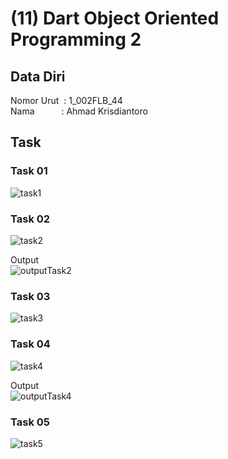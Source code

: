 # (11) Dart Object Oriented Programming 2

## Data Diri
Nomor Urut &nbsp;: 1_002FLB_44 <br>
Nama &emsp;&emsp;&ensp;&nbsp;: Ahmad Krisdiantoro

## Task
### Task 01

![task1](/11_Dart%20Object%20Oriented%20Programming%202/screenshots/task1.png)

### Task 02
![task2](/11_Dart%20Object%20Oriented%20Programming%202/screenshots/task2.png)

Output<br>
![outputTask2](/11_Dart%20Object%20Oriented%20Programming%202/screenshots/outputTask2.png)

### Task 03
![task3](/11_Dart%20Object%20Oriented%20Programming%202/screenshots/task3.png)

### Task 04 
![task4](/11_Dart%20Object%20Oriented%20Programming%202/screenshots/task4.png)

Output<br>
![outputTask4](/11_Dart%20Object%20Oriented%20Programming%202/screenshots/outputTask4.png)

### Task 05
![task5](/11_Dart%20Object%20Oriented%20Programming%202/screenshots/task5.png)

